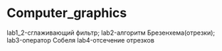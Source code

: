 # Computer_graphics
lab1_2-сглаживающий фильтр;
lab2-алгоритм Брезенхема(отрезки);
lab3-оператор Собеля
lab4-отсечение отрезков
